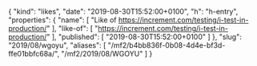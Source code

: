 {
  "kind": "likes",
  "date": "2019-08-30T15:52:00+0100",
  "h": "h-entry",
  "properties": {
    "name": [
      "Like of https://increment.com/testing/i-test-in-production/"
    ],
    "like-of": [
      "https://increment.com/testing/i-test-in-production/"
    ],
    "published": [
      "2019-08-30T15:52:00+0100"
    ]
  },
  "slug": "2019/08/wgoyu",
  "aliases": [
    "/mf2/b4bb836f-0b08-4d4e-bf3d-ffe01bbfc68a/",
    "/mf2/2019/08/WGOYU"
  ]
}
